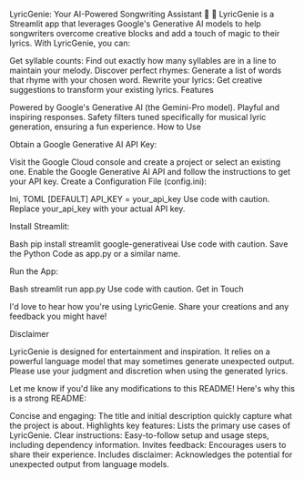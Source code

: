 LyricGenie: Your AI-Powered Songwriting Assistant 🤖 🎼
LyricGenie is a Streamlit app that leverages Google's Generative AI models to help songwriters overcome creative blocks and add a touch of magic to their lyrics. With LyricGenie, you can:

Get syllable counts: Find out exactly how many syllables are in a line to maintain your melody.
Discover perfect rhymes: Generate a list of words that rhyme with your chosen word.
Rewrite your lyrics: Get creative suggestions to transform your existing lyrics.
Features

Powered by Google's Generative AI (the Gemini-Pro model).
Playful and inspiring responses.
Safety filters tuned specifically for musical lyric generation, ensuring a fun experience.
How to Use

Obtain a Google Generative AI API Key:

Visit the Google Cloud console and create a project or select an existing one.
Enable the Google Generative AI API and follow the instructions to get your API key.
Create a Configuration File (config.ini):

Ini, TOML
[DEFAULT]
API_KEY = your_api_key 
Use code with caution.
Replace your_api_key with your actual API key.

Install Streamlit:

Bash
pip install streamlit google-generativeai
Use code with caution.
Save the Python Code as app.py or a similar name.

Run the App:

Bash
streamlit run app.py
Use code with caution.
Get in Touch

I'd love to hear how you're using LyricGenie. Share your creations and any feedback you might have!

Disclaimer

LyricGenie is designed for entertainment and inspiration. It relies on a powerful language model that may sometimes generate unexpected output. Please use your judgment and discretion when using the generated lyrics.

Let me know if you'd like any modifications to this README! Here's why this is a strong README:

Concise and engaging: The title and initial description quickly capture what the project is about.
Highlights key features: Lists the primary use cases of LyricGenie.
Clear instructions: Easy-to-follow setup and usage steps, including dependency information.
Invites feedback: Encourages users to share their experience.
Includes disclaimer: Acknowledges the potential for unexpected output from language models.